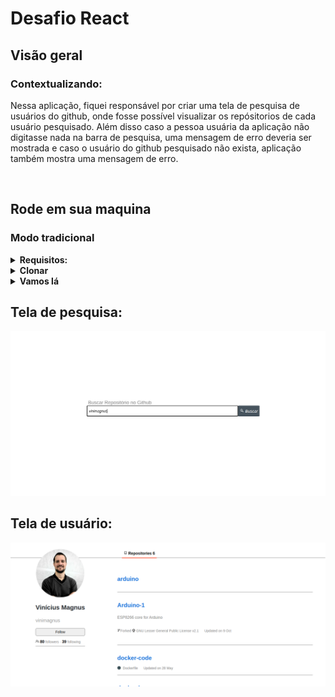 # Desafio React

## Visão geral

### Contextualizando:

Nessa aplicação, fiquei responsável por criar uma tela de pesquisa de usuários do github, onde fosse possível visualizar os repósitorios de cada usuário pesquisado.
Além disso caso a pessoa usuária da aplicação não digitasse nada na barra de pesquisa, uma mensagem de erro deveria ser mostrada e caso o usuário do github pesquisado não exista, aplicação também mostra uma mensagem de erro.

<br />

## Rode em sua maquina

### Modo tradicional

<details>
  <summary><b>Requisitos:</b></summary><br>

  - Ter o `git` instalado em sua máquina;
  - Ter o `npm` instalado em sua máquina;
  
</details>

<details>
  <summary><b>Clonar</b></summary><br>

Para clonar o repositório usando HTTPS:

```
git clone https://github.com/dev-tavares/desafioatlas.git
```

Para clonar usando SSH:

```
git clone git@github.com:dev-tavares/desafioatlas.git
```
</details>

<details>
  <summary><b>Vamos lá</b></summary><br>
 
Entre na pasta do projeto:

```
cd desafioatlas/desafioatlas
```

Instale as dependências do projeto:

```
npm i
```

Crie uma build do projeto

```
npm run build
```

Inicie o projeto:

```
npm start
```

Abra o link abaixo no navegador de sua preferencia:

```
http://localhost:3000/
```
</details>

## Tela de pesquisa:

![Telas dos clientes](./images/search-page.png)

## Tela de usuário:

![Telas dos clientes](./images/user-page.png)